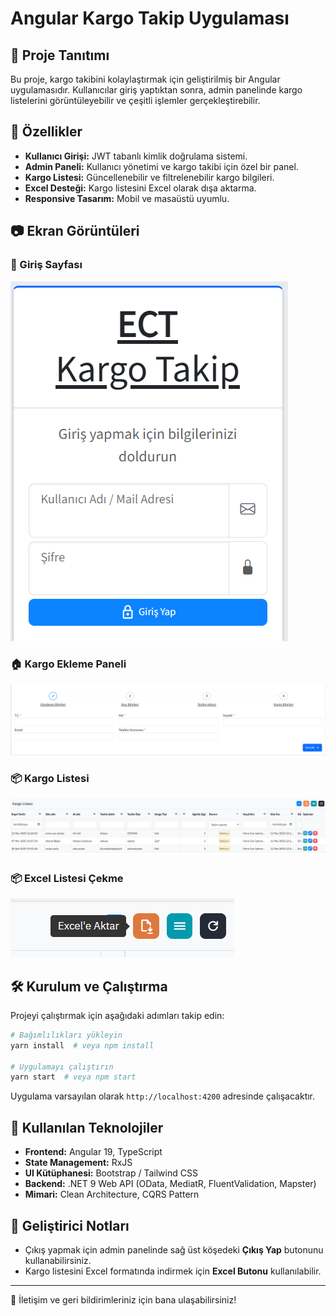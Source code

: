 # Angular Kargo Takip Uygulaması

## 📌 Proje Tanıtımı

Bu proje, kargo takibini kolaylaştırmak için geliştirilmiş bir Angular uygulamasıdır. Kullanıcılar giriş yaptıktan sonra, admin panelinde kargo listelerini görüntüleyebilir ve çeşitli işlemler gerçekleştirebilir.

## 🚀 Özellikler

- **Kullanıcı Girişi:** JWT tabanlı kimlik doğrulama sistemi.
- **Admin Paneli:** Kullanıcı yönetimi ve kargo takibi için özel bir panel.
- **Kargo Listesi:** Güncellenebilir ve filtrelenebilir kargo bilgileri.
- **Excel Desteği:** Kargo listesini Excel olarak dışa aktarma.
- **Responsive Tasarım:** Mobil ve masaüstü uyumlu.

## 📷 Ekran Görüntüleri

### 🔑 Giriş Sayfası

![Login Page](./apps/Admin/public/assets/img/login.png)

### 🏠 Kargo Ekleme Paneli

![Create Cargo](./apps/Admin/public/assets/img/kargo-kayit.png)

### 📦 Kargo Listesi

![Cargo List](./apps/Admin/public/assets/img/list.png)

### 📦 Excel Listesi Çekme

![Cargo List](./apps/Admin/public/assets/img/excel.png)

## 🛠️ Kurulum ve Çalıştırma

Projeyi çalıştırmak için aşağıdaki adımları takip edin:

```bash
# Bağımlılıkları yükleyin
yarn install  # veya npm install

# Uygulamayı çalıştırın
yarn start  # veya npm start
```

Uygulama varsayılan olarak `http://localhost:4200` adresinde çalışacaktır.

## 🔧 Kullanılan Teknolojiler

- **Frontend:** Angular 19, TypeScript
- **State Management:** RxJS
- **UI Kütüphanesi:** Bootstrap / Tailwind CSS
- **Backend:** .NET 9 Web API (OData, MediatR, FluentValidation, Mapster)
- **Mimari:** Clean Architecture, CQRS Pattern

## 📌 Geliştirici Notları

- Çıkış yapmak için admin panelinde sağ üst köşedeki **Çıkış Yap** butonunu kullanabilirsiniz.
- Kargo listesini Excel formatında indirmek için **Excel Butonu** kullanılabilir.

---

📧 İletişim ve geri bildirimleriniz için bana ulaşabilirsiniz!

